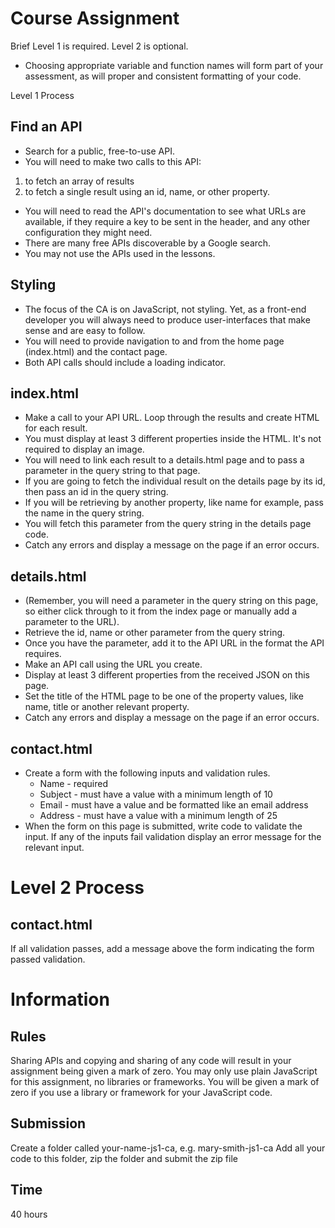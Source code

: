 # Course Assignment

Brief
Level 1 is required.
Level 2 is optional.

- Choosing appropriate variable and function names will form part of your assessment, as will proper and consistent formatting of your code.

Level 1 Process

## Find an API

- Search for a public, free-to-use API.
- You will need to make two calls to this API:

1. to fetch an array of results
2. to fetch a single result using an id, name, or other property.

- You will need to read the API's documentation to see what URLs are available, if they require a key to be sent in the header, and any other configuration they might need.
- There are many free APIs discoverable by a Google search.
- You may not use the APIs used in the lessons.

## Styling

- The focus of the CA is on JavaScript, not styling. Yet, as a front-end developer you will always need to produce user-interfaces that make sense and are easy to follow.
- You will need to provide navigation to and from the home page (index.html) and the contact page.
- Both API calls should include a loading indicator.

## index.html

- Make a call to your API URL. Loop through the results and create HTML for each result.
- You must display at least 3 different properties inside the HTML. It's not required to display an image.
- You will need to link each result to a details.html page and to pass a parameter in the query string to that page.
- If you are going to fetch the individual result on the details page by its id, then pass an id in the query string.
- If you will be retrieving by another property, like name for example, pass the name in the query string.
- You will fetch this parameter from the query string in the details page code.
- Catch any errors and display a message on the page if an error occurs.

## details.html

- (Remember, you will need a parameter in the query string on this page, so either click through to it from the index page or manually add a parameter to the URL).
- Retrieve the id, name or other parameter from the query string.
- Once you have the parameter, add it to the API URL in the format the API requires.
- Make an API call using the URL you create.
- Display at least 3 different properties from the received JSON on this page.
- Set the title of the HTML page to be one of the property values, like name, title or another relevant property.
- Catch any errors and display a message on the page if an error occurs.

## contact.html

- Create a form with the following inputs and validation rules.
  - Name - required
  - Subject - must have a value with a minimum length of 10
  - Email - must have a value and be formatted like an email address
  - Address - must have a value with a minimum length of 25
- When the form on this page is submitted, write code to validate the input. If any of the inputs fail validation display an error message for the relevant input.

# Level 2 Process

## contact.html

If all validation passes, add a message above the form indicating the form passed validation.

# Information

## Rules

Sharing APIs and copying and sharing of any code will result in your assignment being given a mark of zero.
You may only use plain JavaScript for this assignment, no libraries or frameworks. You will be given a mark of zero if you use a library or framework for your JavaScript code.

## Submission

Create a folder called your-name-js1-ca, e.g. mary-smith-js1-ca
Add all your code to this folder, zip the folder and submit the zip file

## Time

40 hours
